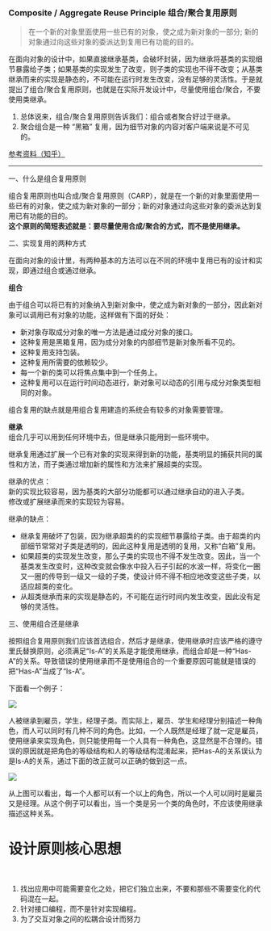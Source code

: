 ### Composite / Aggregate Reuse Principle 组合/聚合复用原则

> 在一个新的对象里面使用一些已有的对象，使之成为新对象的一部分; 新的对象通过向这些对象的委派达到复用已有功能的目的。

在面向对象的设计中，如果直接继承基类，会破坏封装，因为继承将基类的实现细节暴露给子类；如果基类的实现发生了改变，则子类的实现也不得不改变；从基类继承而来的实现是静态的，不可能在运行时发生改变，没有足够的灵活性。于是就提出了组合/聚合复用原则，也就是在实际开发设计中，尽量使用组合/聚合，不要使用类继承。

1.  总体说来，组合/聚合复用原则告诉我们：组合或者聚合好过于继承。
2.  聚合组合是一种 “黑箱” 复用，因为细节对象的内容对客户端来说是不可见的。

[参考资料（知乎）](https://zhuanlan.zhihu.com/p/158395416)

---

一、什么是组合复用原则

组合复用原则也叫合成/聚合复用原则（CARP），就是在一个新的对象里面使用一些已有的对象，使之成为新对象的一部分；新的对象通过向这些对象的委派达到复用已有功能的目的。   
**这个原则的简短表述就是：要尽量使用合成/聚合的方式，而不是使用继承。**

二、实现复用的两种方式

在面向对象的设计里，有两种基本的方法可以在不同的环境中复用已有的设计和实现，即通过组合或通过继承。

**组合**

由于组合可以将已有的对象纳入到新对象中，使之成为新对象的一部分，因此新对象可以调用已有对象的功能，这样做有下面的好处：

-   新对象存取成分对象的唯一方法是通过成分对象的接口。
-   这种复用是黑箱复用，因为成分对象的内部细节是新对象所看不见的。
-   这种复用支持包装。
-   这种复用所需要的依赖较少。
-   每一个新的类可以将焦点集中到一个任务上。
-   这种复用可以在运行时间动态进行，新对象可以动态的引用与成分对象类型相同的对象。

组合复用的缺点就是用组合复用建造的系统会有较多的对象需要管理。

**继承**   
组合几乎可以用到任何环境中去，但是继承只能用到一些环境中。

继承复用通过扩展一个已有对象的实现来得到新的功能，基类明显的捕获共同的属性和方法，而子类通过增加新的属性和方法来扩展超类的实现。

继承的优点：   
新的实现比较容易，因为基类的大部分功能都可以通过继承自动的进入子类。   
修改或扩展继承而来的实现较为容易。

继承的缺点：

-   继承复用破坏了包装，因为继承超类的的实现细节暴露给子类。由于超类的内部细节常常对子类是透明的，因此这种复用是透明的复用，又称“白箱”复用。
-   如果超类的实现发生改变，那么子类的实现也不得不发生改变。因此，当一个基类发生改变时，这种改变就会像水中投入石子引起的水波一样，将变化一圈又一圈的传导到一级又一级的子类，使设计师不得不相应地改变这些子类，以适应超类的变化。
-   从超类继承而来的实现是静态的，不可能在运行时间内发生改变，因此没有足够的灵活性。

三、使用组合还是继承

按照组合复用原则我们应该首选组合，然后才是继承，使用继承时应该严格的遵守里氏替换原则，必须满足“Is-A”的关系是才能使用继承，而组合却是一种“Has-A”的关系。导致错误的使用继承而不是使用组合的一个重要原因可能就是错误的把“Has-A”当成了“Is-A”。

下面看一个例子：

![](https://img-blog.csdn.net/20151128154626637)

人被继承到雇员，学生，经理子类。而实际上，雇员、学生和经理分别描述一种角色，而人可以同时有几种不同的角色。比如，一个人既然是经理了就一定是雇员，使用继承来实现角色，则只能使用每一个人具有一种角色，这显然是不合理的。错误的原因就是把角色的等级结构和人的等级结构混淆起来，把Has-A的关系误认为是Is-A的关系，通过下面的改正就可以正确的做到这一点。

![](https://img-blog.csdn.net/20151128154637087)

从上图可以看出，每一个人都可以有一个以上的角色，所以一个人可以同时是雇员又是经理。从这个例子可以看出，当一个类是另一个类的角色时，不应该使用继承描述这种关系。

# 设计原则核心思想  
 


1) 找出应用中可能需要变化之处，把它们独立出来，不要和那些不需要变化的代码混在一起。  
2) 针对接口编程，而不是针对实现编程。  
3) 为了交互对象之间的松耦合设计而努力